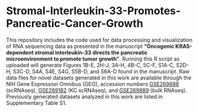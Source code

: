 # Stromal-Interleukin-33-Promotes-Pancreatic-Cancer-Growth
This repository includes the code used for data processing and visualization of RNA sequencing data as presented in the manuscript **“Oncogenic KRAS-dependent stromal interleukin-33 directs the pancreatic microenvironment to promote tumor growth”**. Running this R script as uploaded will generate Figures 1B-E, 2H-J, 3A-H, 4B-C, 5C-F, S1A-C, S2D-H, S3C-D, S4A, S4E, S4G, S5B-D, and S6A-D  found in the manuscript. Raw data files for novel datasets generated in this work are available through the NIH Gene Expression Omnibus (GEO), accession numbers [GSE269888](https://www.ncbi.nlm.nih.gov/geo/query/acc.cgi?acc=GSE269888) (scRNAseq), [GSE269182](https://www.ncbi.nlm.nih.gov/geo/query/acc.cgi?acc=GSE269182) (KC scRNAseq), and [GSE269889](https://www.ncbi.nlm.nih.gov/geo/query/acc.cgi?acc=GSE269889) (bulk RNAseq). Previously generated datasets analyzed in this work are listed in Supplementary Table S1.
